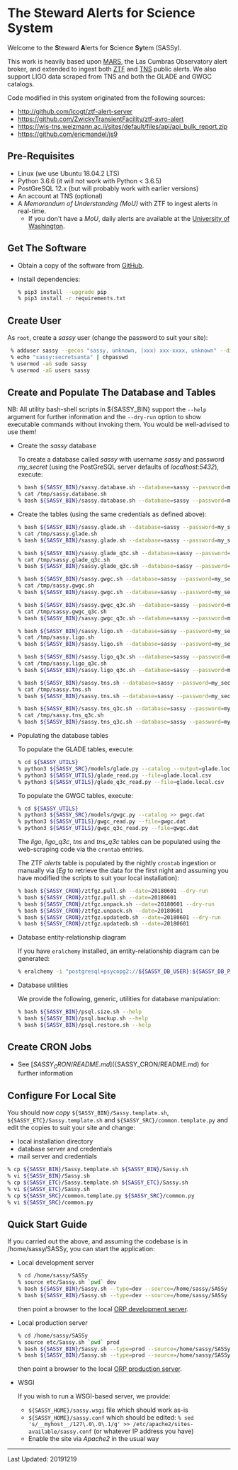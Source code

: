 # The Steward Alerts for Science System #

Welcome to the **S**teward **A**lerts for **S**cience **Sy**tem (SASSy).

This work is heavily based upon [MARS](https://mars.lco.global), the 
Las Cumbras Observatory alert broker, and extended to ingest both 
[ZTF](https://www.ztf.caltech.edu) and [TNS](https://wis-tns.weizmann.ac.il) 
public alerts. We also support LIGO data scraped from TNS and both the
GLADE and GWGC catalogs.

Code modified in this system originated from the following sources:

 * http://github.com/lcogt/ztf-alert-server
 * https://github.com/ZwickyTransientFacility/ztf-avro-alert
 * https://wis-tns.weizmann.ac.il/sites/default/files/api/api_bulk_report.zip
 * https://github.com/ericmandel/js9
 
## Pre-Requisites

 * Linux (we use Ubuntu 18.04.2 LTS)
 * Python 3.6.6 (it will not work with Python < 3.6.5)
 * PostGreSQL 12.x (but will probably work with earlier versions)
 * An account at TNS (optional)
 * A *Memorandum of Understanding (MoU)* with ZTF to ingest alerts in real-time.
   - If you don't have a *MoU*, daily alerts are available at the 
  [University of Washington](https://ztf.uw.edu/alerts/public/).

## Get The Software

 * Obtain a copy of the software from [GitHub](https://github.com/pndaly/SASSy).

 * Install dependencies:

    ```bash
    % pip3 install --upgrade pip
    % pip3 install -r requirements.txt

## Create User

As `root`, create a *sassy* user (change the password to suit your site):

```bash
 % adduser sassy --gecos "sassy, unknown, (xxx) xxx-xxxx, unknown" --disabled-password
 % echo "sassy:secretsanta" | chpasswd
 % usermod -aG sudo sassy
 % usermod -aG users sassy
```

## Create and Populate The Database and Tables

NB: All utility bash-shell scripts in ${SASSY_BIN} support the `--help` argument for further information 
and the `--dry-run` option to show executable commands without invoking them. You would be well-advised
to use them!

 * Create the *sassy* database

    To create a database called *sassy* with username *sassy* and password *my_secret* (using the 
    PostGreSQL server defaults of *localhost:5432*), execute:
    
    ```bash
    % bash ${SASSY_BIN}/sassy.database.sh --database=sassy --password=my_secret --username=sassy --dry-run
    % cat /tmp/sassy.database.sh
    % bash ${SASSY_BIN}/sassy.database.sh --database=sassy --password=my_secret --username=sassy
    ```
 * Create the tables (using the same credentials as defined above):

    ```bash
    % bash ${SASSY_BIN}/sassy.glade.sh --database=sassy --password=my_secret --username=sassy --dry-run
    % cat /tmp/sassy.glade.sh
    % bash ${SASSY_BIN}/sassy.glade.sh --database=sassy --password=my_secret --username=sassy
    ```

    ```bash
    % bash ${SASSY_BIN}/sassy.glade_q3c.sh --database=sassy --password=my_secret --username=sassy --dry-run
    % cat /tmp/sassy.glade_q3c.sh
    % bash ${SASSY_BIN}/sassy.glade_q3c.sh --database=sassy --password=my_secret --username=sassy
    ```

    ```bash
    % bash ${SASSY_BIN}/sassy.gwgc.sh --database=sassy --password=my_secret --username=sassy --dry-run
    % cat /tmp/sassy.gwgc.sh
    % bash ${SASSY_BIN}/sassy.gwgc.sh --database=sassy --password=my_secret --username=sassy
    ```

    ```bash
    % bash ${SASSY_BIN}/sassy.gwgc_q3c.sh --database=sassy --password=my_secret --username=sassy --dry-run
    % cat /tmp/sassy.gwgc_q3c.sh
    % bash ${SASSY_BIN}/sassy.gwgc_q3c.sh --database=sassy --password=my_secret --username=sassy
    ```

    ```bash
    % bash ${SASSY_BIN}/sassy.ligo.sh --database=sassy --password=my_secret --username=sassy --dry-run
    % cat /tmp/sassy.ligo.sh
    % bash ${SASSY_BIN}/sassy.ligo.sh --database=sassy --password=my_secret --username=sassy
    ```

    ```bash
    % bash ${SASSY_BIN}/sassy.ligo_q3c.sh --database=sassy --password=my_secret --username=sassy --dry-run
    % cat /tmp/sassy.ligo_q3c.sh
    % bash ${SASSY_BIN}/sassy.ligo_q3c.sh --database=sassy --password=my_secret --username=sassy
    ```

    ```bash
    % bash ${SASSY_BIN}/sassy.tns.sh --database=sassy --password=my_secret --username=sassy --dry-run
    % cat /tmp/sassy.tns.sh
    % bash ${SASSY_BIN}/sassy.tns.sh --database=sassy --password=my_secret --username=sassy
    ```

    ```bash
    % bash ${SASSY_BIN}/sassy.tns_q3c.sh --database=sassy --password=my_secret --username=sassy --dry-run
    % cat /tmp/sassy.tns_q3c.sh
    % bash ${SASSY_BIN}/sassy.tns_q3c.sh --database=sassy --password=my_secret --username=sassy
    ```

 * Populating the database tables

    To populate the GLADE tables, execute:

    ```bash
    % cd ${SASSY_UTILS}
    % python3 ${SASSY_SRC}/models/glade.py --catalog --output=glade.local.csv
    % python3 ${SASSY_UTILS}/glade_read.py --file=glade.local.csv
    % python3 ${SASSY_UTILS}/glade_q3c_read.py --file=glade.local.csv
    ```

    To populate the GWGC tables, execute:

    ```bash
    % cd ${SASSY_UTILS}
    % python3 ${SASSY_SRC}/models/gwgc.py --catalog >> gwgc.dat
    % python3 ${SASSY_UTILS}/gwgc_read.py --file=gwgc.dat
    % python3 ${SASSY_UTILS}/gwgc_q3c_read.py --file=gwgc.dat
    ```

   The *ligo*, *ligo_q3c*, *tns* and *tns_q3c* tables can be populated using the web-scraping code via the `crontab` entries.   

   The ZTF *alerts* table is populated by the nightly `crontab` ingestion or manually via (*Eg* to retrieve the
   data for the first night and assuming you have modified the scripts to suit your local installation):
   
   ```bash
   % bash ${SASSY_CRON}/ztfgz.pull.sh --date=20180601 --dry-run
   % bash ${SASSY_CRON}/ztfgz.pull.sh --date=20180601
   % bash ${SASSY_CRON}/ztfgz.unpack.sh --date=20180601 --dry-run
   % bash ${SASSY_CRON}/ztfgz.unpack.sh --date=20180601
   % bash ${SASSY_CRON}/ztfgz.updatedb.sh --date=20180601 --dry-run
   % bash ${SASSY_CRON}/ztfgz.updatedb.sh --date=20180601
   ```

 * Database entity-relationship diagram 

    If you have `eralchemy` installed, an entity-relationship diagram can be generated:
    
    ```bash
    % eralchemy -i "postgresql+psycopg2://${SASSY_DB_USER}:${SASSY_DB_PASS}@${SASSY_DB_HOST}:${SASSY_DB_PORT}/${SASSY_DB_NAME}" -o ${SASSY_DB_NAME}.pdf
    ```

 * Database utilities

    We provide the following, generic, utilities for database manipulation:
    
    ```bash
    % bash ${SASSY_BIN}/psql.size.sh --help
    % bash ${SASSY_BIN}/psql.backup.sh --help
    % bash ${SASSY_BIN}/psql.restore.sh --help
    ```
## Create CRON Jobs

 * See [${SASSY_CRON}/README.md](${SASSY_CRON/README.md) for further information


## Configure For Local Site

You should now *copy* `${SASSY_BIN}/Sassy.template.sh`, `${SASSY_ETC}/Sassy.template.sh` 
and `${SASSY_SRC}/common.template.py` and edit the copies to suit your site and change:

   - local installation directory
   - database server and credentials
   - mail server and credentials

```bash
% cp ${SASSY_BIN}/Sassy.template.sh ${SASSY_BIN}/Sassy.sh
% vi ${SASSY_BIN}/Sassy.sh
% cp ${SASSY_ETC}/Sassy.template.sh ${SASSY_ETC}/Sassy.sh
% vi ${SASSY_ETC}/Sassy.sh
% cp ${SASSY_SRC}/common.template.py ${SASSY_SRC}/common.py
% vi ${SASSY_SRC}/common.py
```

## Quick Start Guide

If you carried out the above, and assuming the codebase is in /home/sassy/SASSy, you can start the application:

* Local development server

    ```bash
    % cd /home/sassy/SASSy
    % source etc/Sassy.sh `pwd` dev
    % bash ${SASSY_BIN}/Sassy.sh --type=dev --source=/home/sassy/SASSy --command=start --dry-run
    % bash ${SASSY_BIN}/Sassy.sh --type=dev --source=/home/sassy/SASSy --command=start
    ```
    
    then point a browser to the local [ORP development server](http://localhost:5000/sassy).
    
* Local production server

    ```bash
    % cd /home/sassy/SASSy
    % source etc/Sassy.sh `pwd` prod
    % bash ${SASSY_BIN}/Sassy.sh --type=prod --source=/home/sassy/SASSy --command=start --dry-run
    % bash ${SASSY_BIN}/Sassy.sh --type=prod --source=/home/sassy/SASSy --command=start
    ```
    
    then point a browser to the local [ORP production server](http://localhost:6000/sassy).
    
* WSGI

    If you wish to run a WSGI-based server, we provide:

    * `${SASSY_HOME}/sassy.wsgi` file which should work as-is
    * `${SASSY_HOME}/sassy.conf` which should be edited: 
        `% sed 's/__myhost__/127\.0\.0\.1/g' >> /etc/apache2/sites-available/sassy.conf` (or whatever IP address you have)
    * Enable the site via *Apache2* in the usual way

-----------------------------------------------------------------------------------------------------------------

Last Updated: 20191219
